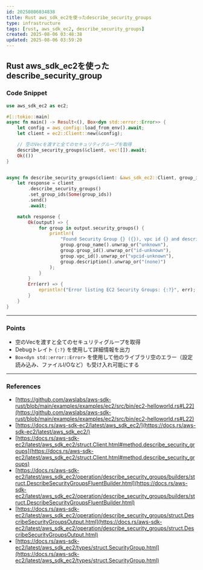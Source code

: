 ```yaml
---
id: 20250806034838
title: Rust aws_sdk_ec2を使ったdescribe_security_groups
type: infrastructure
tags: [rust, aws_sdk_ec2, describe_security_groups]
created: 2025-08-06 03:48:38
updated: 2025-08-06 03:59:20
---
```


## Rust aws_sdk_ec2を使ったdescribe_security_group

### Code Snippet

```rust
use aws_sdk_ec2 as ec2;

#[::tokio::main]
async fn main() -> Result<(), Box<dyn std::error::Error>> {
    let config = aws_config::load_from_env().await;
    let client = ec2::Client::new(&config);

    // 空のVecを渡すと全てのセキュリティグループを取得
    describe_security_groups(&client, vec![]).await;
    Ok(())
}


async fn describe_security_groups(client: &aws_sdk_ec2::Client, group_ids: Vec<String>) {
    let response = client
        .describe_security_groups()
        .set_group_ids(Some(group_ids))
        .send()
        .await;

    match response {
        Ok(output) => {
            for group in output.security_groups() {
                println!(
                    "Found Security Group {} ({}), vpc id {} and description {}",
                    group.group_name().unwrap_or("unknown"),
                    group.group_id().unwrap_or("id-unknown"),
                    group.vpc_id().unwrap_or("vpcid-unknown"),
                    group.description().unwrap_or("(none)")
                );
            }
        }
        Err(err) => {
            eprintln!("Error listing EC2 Security Groups: {:?}", err);
        }
    }
}
```

---

### Points

- 空のVecを渡すと全てのセキュリティグループを取得
- Debugトレイト `{:?}` を使用して詳細情報を出力
- `Box<dyn std::error::Error>` を使用して他のライブラリ空のエラー（設定読み込み、ファイルI/Oなど）も受け入れ可能にする

---

### References

- [https://github.com/awslabs/aws-sdk-rust/blob/main/examples/examples/ec2/src/bin/ec2-helloworld.rs#L22](https://github.com/awslabs/aws-sdk-rust/blob/main/examples/examples/ec2/src/bin/ec2-helloworld.rs#L22)
- [https://docs.rs/aws-sdk-ec2/latest/aws_sdk_ec2/](https://docs.rs/aws-sdk-ec2/latest/aws_sdk_ec2/)
- [https://docs.rs/aws-sdk-ec2/latest/aws_sdk_ec2/struct.Client.html#method.describe_security_groups](https://docs.rs/aws-sdk-ec2/latest/aws_sdk_ec2/struct.Client.html#method.describe_security_groups)
- [https://docs.rs/aws-sdk-ec2/latest/aws_sdk_ec2/operation/describe_security_groups/builders/struct.DescribeSecurityGroupsFluentBuilder.html](https://docs.rs/aws-sdk-ec2/latest/aws_sdk_ec2/operation/describe_security_groups/builders/struct.DescribeSecurityGroupsFluentBuilder.html)
- [https://docs.rs/aws-sdk-ec2/latest/aws_sdk_ec2/operation/describe_security_groups/struct.DescribeSecurityGroupsOutput.html](https://docs.rs/aws-sdk-ec2/latest/aws_sdk_ec2/operation/describe_security_groups/struct.DescribeSecurityGroupsOutput.html)
- [https://docs.rs/aws-sdk-ec2/latest/aws_sdk_ec2/types/struct.SecurityGroup.html](https://docs.rs/aws-sdk-ec2/latest/aws_sdk_ec2/types/struct.SecurityGroup.html)

